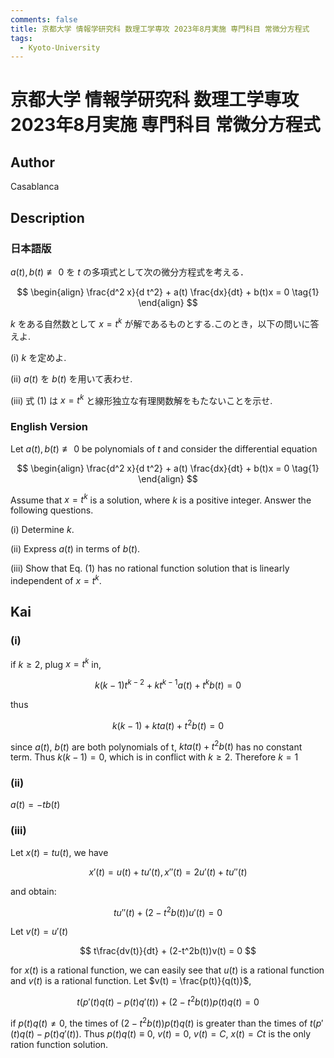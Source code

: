 ```yaml
---
comments: false
title: 京都大学 情報学研究科 数理工学専攻 2023年8月実施 専門科目 常微分方程式
tags:
  - Kyoto-University
---
```

# 京都大学 情報学研究科 数理工学専攻 2023年8月実施 専門科目 常微分方程式

## **Author**
Casablanca

## **Description**
### 日本語版
$a(t), b(t) ≢ 0$ を $t$ の多項式として次の微分方程式を考える．

$$
\begin{align}
\frac{d^2 x}{d t^2} + a(t) \frac{dx}{dt} + b(t)x = 0 \tag{1}
\end{align}
$$

$k$ をある自然数として $x = t^k$ が解であるものとする.このとき，以下の問いに答えよ.

(i) $k$ を定めよ.

(ii) $a(t)$ を $b(t)$ を用いて表わせ.

(iii) 式 (1) は $x = t^k$ と線形独立な有理関数解をもたないことを示せ.

### English Version
Let $a(t), b(t) ≢ 0$ be polynomials of $t$ and consider the differential equation

$$
\begin{align}
\frac{d^2 x}{d t^2} + a(t) \frac{dx}{dt} + b(t)x = 0 \tag{1}
\end{align}
$$

Assume that $x = t^k$ is a solution, where $k$ is a positive integer. Answer the following
questions.

(i) Determine $k$.

(ii) Express $a(t)$ in terms of $b(t)$.

(iii) Show that Eq. (1) has no rational function solution that is linearly independent of $x = t^k$.

## **Kai**
### (i)
if $k\geq 2$, plug  $x = t^k$ in,

$$
k(k-1)t^{k-2} + kt^{k-1}a(t) + t^kb(t) = 0
$$

thus

$$
k(k-1) + kta(t)+t^2b(t) = 0
$$

since $a(t)$, $b(t)$ are both polynomials of t, $kta(t)+t^2b(t)$ has no constant term.
Thus $k(k-1)=0$, which is in conflict with $k \geq 2$.
Therefore $k=1$

### (ii)
$a(t) = -tb(t)$

### (iii)
Let $x(t) = t u(t)$, we have

$$
x'(t) = u(t) + tu'(t), x''(t) = 2u'(t) + tu''(t)
$$

and obtain:

$$
tu''(t) + (2-t^2b(t))u'(t) = 0
$$

Let $v(t) = u'(t)$

$$
t\frac{dv(t)}{dt} + (2-t^2b(t))v(t) = 0
$$

for $x(t)$ is a rational function, we can easily see that $u(t)$ is a rational function and $v(t)$ is a rational function.
Let $v(t) = \frac{p(t)}{q(t)}$,

$$
t(p'(t)q(t) - p(t)q'(t)) + (2-t^2b(t))p(t)q(t) = 0
$$

if $p(t)q(t) \neq 0$, the times of $(2-t^2b(t))p(t)q(t)$ is greater than the times of $t(p'(t)q(t) - p(t)q'(t))$.
Thus $p(t)q(t) \equiv 0$, $v(t) = 0$, $v(t) = C$, $x(t) = Ct$ is the only ration function solution.
  
